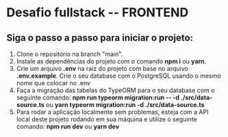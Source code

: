 # Desafio fullstack -- FRONTEND

## Siga o passo a passo para iniciar o projeto:
 1. Clone o repositório na branch "main".
 2. Instale as dependências do projeto com o comando **npm i** ou **yarn**.
 3. Crie um arquivo **.env** na raiz do projeto com base no arquivo **.env.example**. Crie o seu database com o PostgreSQL usando o mesmo nome que colocar no .env
 4. Faça a migração das tabelas do TypeORM para o seu database com o seguinte comando:  **npm run typeorm migration:run -- -d ./src/data-source.ts** ou **yarn typeorm migration:run -d ./src/data-source.ts**
 5. Para rodar a aplicação localmente sem problemas, esteja com a API local deste projeto rodando em sua máquina e utilize o seguinte comando: **npm run dev** ou **yarn dev**

 

